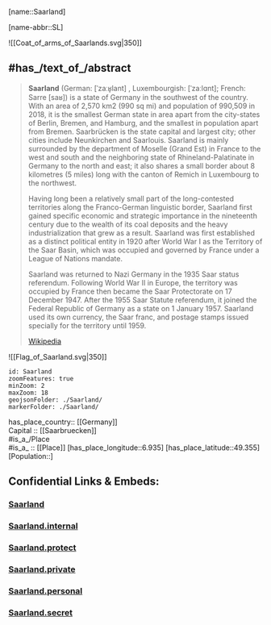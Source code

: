 ﻿---
has_id_wikidata: Q1201
location:
  - 49.355
  - 6.935
type: State
ISO3166-2: DE-SL
SpocWebEntityId: 36022
isDeleted: false
Confidential: public
tags:
  - geo/State
icon: Flag_of_Saarland
Commons gallery: Saarland
Commons category: Saarland
Instagram username: saarland_de
X username: saarland_de
Facebook username: saarland.de
motto text:
  - Großes entsteht immer im Kleinen.
  - Little things make a big difference.
  - Les petits ruisseaux font les grandes rivières
native label:
  - Saarland
official name: Saarland
population: 986887
inception: 1947-12-17  
has_time_started: 1947-12-17  
coordinate location: Point(6.878377777 49.37715)
twinned administrative body:
  - "[[_Standards/WikiData/WD~Lviv Oblast]]"
  - "[[_Standards/WikiData/WD~Subcarpathian Voivodeship]]"
different from:
  - "[[_Standards/WikiData/WD~Saare County]]"
legislative body:
  - "[[_Standards/WikiData/WD~Landtag of Saarland]]"
replaces:
  - "[[_Standards/WikiData/WD~Saar Protectorate]]"
coat of arms: "[[_Standards/WikiData/WD~coat of arms of Saarland]]"
head of government: "[[_Standards/WikiData/WD~Anke Rehlinger]]"
flag: "[[_Standards/WikiData/WD~flag of Saarland]]"
instance of:
  - "[[_Standards/WikiData/WD~federated state of Germany]]"
highest point: "[[_Standards/WikiData/WD~Dollberg]]"
history of topic: "[[_Standards/WikiData/WD~Q1254598]]"
archives at: "[[_Standards/WikiData/WD~Landesarchiv Saarbrücken]]"
foundational text: "[[_Standards/WikiData/WD~Constitution of the Saarland]]"
highest judicial authority: "[[_Standards/WikiData/WD~Constitutional Court of the Saarland]]"
topic's main Wikimedia portal: "[[_Standards/WikiData/WD~Portal:Saarland]]"
legal form: "[[_Standards/WikiData/WD~Körperschaft des öffentlichen Rechts]]"
shares border with:
  - "[[_Standards/WikiData/WD~Lorraine]]"
  - "[[_Standards/WikiData/WD~Rhineland-Palatinate]]"
  - "[[_Standards/WikiData/WD~Moselle]]"
  - "[[_Standards/WikiData/WD~Luxembourg]]"
permanent duplicated item:
  - "[[_Standards/WikiData/WD~Q25930037]]"
  - "[[_Standards/WikiData/WD~Q107350031]]"
  - "[[_Standards/WikiData/WD~Q107352303]]"
  - "[[_Standards/WikiData/WD~Q107352301]]"
office held by head of government: "[[_Standards/WikiData/WD~Minister-President of the Saarland]]"
category of people buried here: "[[_Standards/WikiData/WD~Q32390303]]"
economy of topic: "[[_Standards/WikiData/WD~economy of Saarland]]"
member of:
  - "[[_Standards/WikiData/WD~Q104787738]]"
described by source:
  - "[[_Standards/WikiData/WD~Armenian Soviet Encyclopedia, vol. 10]]"
BHCL UUID:
  - cf5ff5e2-fd70-4400-bdea-851386b423b0
ISNI: 000000040630614X
capital: "[[_Standards/WikiData/WD~Saarbrücken]]"
located in time zone:
  - "[[_Standards/WikiData/WD~UTC+01:00]]"
  - "[[_Standards/WikiData/WD~UTC+02:00]]"
contains the administrative territorial entity:
  - "[[_Standards/WikiData/WD~St. Wendel]]"
  - "[[_Standards/WikiData/WD~Saarlouis]]"
  - "[[_Standards/WikiData/WD~Saarpfalz-Kreis]]"
  - "[[_Standards/WikiData/WD~Neunkirchen]]"
  - "[[_Standards/WikiData/WD~Merzig-Wadern]]"
  - "[[_Standards/WikiData/WD~Regionalverband Saarbrücken]]"
located in the administrative territorial entity: "[[_Standards/WikiData/WD~Germany]]"
country: "[[_Standards/WikiData/WD~Germany]]"
area: 2570
German regional key: "10"
social media followers: 16380
geoshape: http://commons.wikimedia.org/data/main/Data:Saarland.map
flag image: http://commons.wikimedia.org/wiki/Special:FilePath/Flag%20of%20Saarland.svg
image: http://commons.wikimedia.org/wiki/Special:FilePath/Landtag%20des%20Saarlandes.jpg
locator map image: http://commons.wikimedia.org/wiki/Special:FilePath/Locator%20map%20Saarland%20in%20Germany.svg
page banner: http://commons.wikimedia.org/wiki/Special:FilePath/Saarland%20Banner.jpg
coat of arms image: http://commons.wikimedia.org/wiki/Special:FilePath/Wappen%20des%20Saarlands.svg
official website: https://www.saarland.de/
U.S. National Archives Identifier: "10044798"
Dewey Decimal Classification: 2--4342
Libris-URI: 53hkkrgp10xf8kp
OmegaWiki Defined Meaning: "642931"
ISO 3166-2 code: DE-SL
HASC:
  - DE.SL
NUTS code:
  - DEC
  - DEC0
FIPS 10-4 (countries and regions): GM09
aliases:
---
[name::Saarland] 

[name-abbr::SL] 

![[Coat_of_arms_of_Saarlands.svg|350]] 


## #has_/text_of_/abstract 

> **Saarland** (German: [ˈzaːʁ̞lant] , Luxembourgish: [ˈzaːlɑnt]; French: Sarre [saʁ]) 
> is a state of Germany in the southwest of the country. 
> With an area of 2,570 km2 (990 sq mi) and population of 990,509 in 2018, 
> it is the smallest German state in area apart from the city-states of Berlin, Bremen, and Hamburg, 
> and the smallest in population apart from Bremen. 
> Saarbrücken is the state capital and largest city; other cities include Neunkirchen and Saarlouis. 
> Saarland is mainly surrounded by the department of Moselle (Grand Est) in France to the west and south 
> and the neighboring state of Rhineland-Palatinate in Germany to the north and east; 
> it also shares a small border about 8 kilometres (5 miles) long 
> with the canton of Remich in Luxembourg to the northwest.
>
> Having long been a relatively small part of the long-contested 
> territories along the Franco-German linguistic border, 
> Saarland first gained specific economic and strategic importance in the nineteenth century 
> due to the wealth of its coal deposits and the heavy industrialization that grew as a result. 
> Saarland was first established as a distinct political entity in 1920 after World War I 
> as the Territory of the Saar Basin, 
> which was occupied and governed by France under a League of Nations mandate.
>
> Saarland was returned to Nazi Germany in the 1935 Saar status referendum. 
> Following World War II in Europe, the territory was occupied by France 
> then became the Saar Protectorate on 17 December 1947. 
> After the 1955 Saar Statute referendum, it joined the Federal Republic of Germany as a state on 1 January 1957. 
> Saarland used its own currency, the Saar franc, and postage stamps issued specially for the territory until 1959.
>
> [Wikipedia](https://en.wikipedia.org/wiki/Saarland)

![[Flag_of_Saarland.svg|350]] 

```leaflet
id: Saarland
zoomFeatures: true 
minZoom: 2 
maxZoom: 18
geojsonFolder: ./Saarland/
markerFolder: ./Saarland/
```

has_place_country:: [[Germany]]  
Capital :: [[Saarbruecken]]  
#is_a_/Place  
#is_a_ :: [[Place]] 
[has_place_longitude::6.935] 
[has_place_latitude::49.355] 
[Population::] 



## Confidential Links & Embeds: 

### [Saarland](/_public/Earth/Continent/Europe/Europe~Central/Germany/Germany~West/Saarland.md) 

### [Saarland.internal](/_internal/Earth/Continent/Europe/Europe~Central/Germany/Germany~West/Saarland.internal.md) 

### [Saarland.protect](/_protect/Earth/Continent/Europe/Europe~Central/Germany/Germany~West/Saarland.protect.md) 

### [Saarland.private](/_private/Earth/Continent/Europe/Europe~Central/Germany/Germany~West/Saarland.private.md) 

### [Saarland.personal](/_personal/Earth/Continent/Europe/Europe~Central/Germany/Germany~West/Saarland.personal.md) 

### [Saarland.secret](/_secret/Earth/Continent/Europe/Europe~Central/Germany/Germany~West/Saarland.secret.md) 
